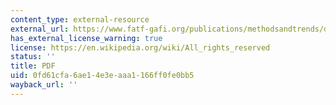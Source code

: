 ```yaml
---
content_type: external-resource
external_url: https://www.fatf-gafi.org/publications/methodsandtrends/documents/trade-basedmoneylaundering.html
has_external_license_warning: true
license: https://en.wikipedia.org/wiki/All_rights_reserved
status: ''
title: PDF
uid: 0fd61cfa-6ae1-4e3e-aaa1-166ff0fe0bb5
wayback_url: ''
---
```

